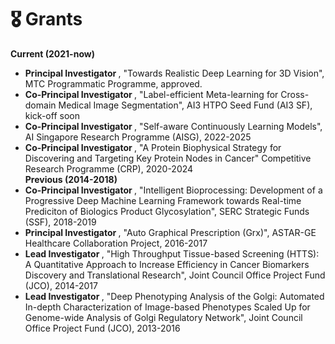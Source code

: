 # 🎖 Grants 
<b> Current (2021-now) </b>
- <b> Principal Investigator </b>, "Towards Realistic Deep Learning for 3D Vision", MTC Programmatic Programme, approved. 
- <b> Co-Principal Investigator </b>, "Label-efficient Meta-learning for Cross-domain Medical Image Segmentation", AI3 HTPO Seed Fund (AI3 SF), kick-off soon  
- <b> Co-Principal Investigator </b>, "Self-aware Continuously Learning Models", AI Singapore Research Programme (AISG), 2022-2025  
- <b> Co-Principal Investigator </b>, "A Protein Biophysical Strategy for Discovering and Targeting Key Protein Nodes in Cancer" Competitive Research Programme (CRP), 2020-2024   
<b> Previous (2014-2018) </b> 
- <b> Co-Principal Investigator </b>, "Intelligent Bioprocessing: Development of a Progressive Deep Machine Learning Framework towards Real-time Prediciton of Biologics Product Glycosylation", SERC Strategic Funds (SSF), 2018-2019
- <b> Principal Investigator </b>, "Auto Graphical Prescription (Grx)", ASTAR-GE Healthcare Collaboration Project, 2016-2017
- <b> Lead Investigator </b>, "High Throughput Tissue-based Screening (HTTS): A Quantitative Approach to Increase Efficiency in Cancer Biomarkers Discovery and Translational Research", Joint Council Office Project Fund (JCO), 2014-2017
- <b> Lead Investigator </b>, "Deep Phenotyping Analysis of the Golgi: Automated In-depth Characterization of Image-based Phenotypes Scaled Up for Genome-wide Analysis of Golgi Regulatory Network", Joint Council Office Project Fund (JCO), 2013-2016
